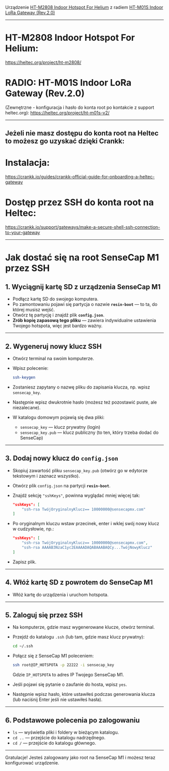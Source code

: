 Urządzenie [HT-M2808 Indoor Hotspot For Helium](https://heltec.org/project/ht-m2808/) z radiem [HT-M01S Indoor LoRa Gateway (Rev.2.0)](https://heltec.org/project/ht-m01s-v2/)

___
# HT-M2808 Indoor Hotspot For Helium:
https://heltec.org/project/ht-m2808/

# RADIO: HT-M01S Indoor LoRa Gateway (Rev.2.0)
(Zewnętrzne - konfiguracja i hasło do konta root po kontakcie z support heltec.org):
https://heltec.org/project/ht-m01s-v2/
___

## Jeżeli nie masz dostępu do konta root na Heltec to możesz go uzyskać dzięki Crankk:

# Instalacja:
https://crankk.io/guides/crankk-official-guide-for-onboarding-a-heltec-gateway

# Dostęp przez SSH do konta root na Heltec:
https://crankk.io/support/gateways/make-a-secure-shell-ssh-connection-to-your-gateway
___

# Jak dostać się na root SenseCap M1 przez SSH

## 1. Wyciągnij kartę SD z urządzenia SenseCap M1

- Podłącz kartę SD do swojego komputera.
- Po zamontowaniu pojawi się partycja o nazwie **`resin-boot`** — to ta, do której musisz wejść.
- Otwórz tę partycję i znajdź plik **`config.json`**.
- **Zrób kopię zapasową tego pliku** — zawiera indywidualne ustawienia Twojego hotspota, więc jest bardzo ważny.

---

## 2. Wygeneruj nowy klucz SSH

- Otwórz terminal na swoim komputerze.
- Wpisz polecenie:

  ```bash
  ssh-keygen
  ```

- Zostaniesz zapytany o nazwę pliku do zapisania klucza, np. wpisz `sensecap_key`.
- Następnie wpisz dwukrotnie hasło (możesz też pozostawić puste, ale niezalecane).
- W katalogu domowym pojawią się dwa pliki:  
  - `sensecap_key` — klucz prywatny (login)  
  - `sensecap_key.pub` — klucz publiczny (to ten, który trzeba dodać do SenseCap)

---

## 3. Dodaj nowy klucz do `config.json`

- Skopiuj zawartość pliku `sensecap_key.pub` (otwórz go w edytorze tekstowym i zaznacz wszystko).
- Otwórz plik `config.json` na partycji **`resin-boot`**.
- Znajdź sekcję `"sshKeys"`, powinna wyglądać mniej więcej tak:

  ```json
  "sshKeys": [
      "ssh-rsa TwójOryginalnyKlucz== 10000000@sensecapmx.com"
  ]
  ```

- Po oryginalnym kluczu wstaw przecinek, enter i wklej swój nowy klucz w cudzysłowie, np.:

  ```json
  "sshKeys": [
      "ssh-rsa TwójOryginalnyKlucz== 10000000@sensecapmx.com",
      "ssh-rsa AAAAB3NzaC1yc2EAAAADAQABAAABAQCy...TwójNowyKlucz"
  ]
  ```

- Zapisz plik.

---

## 4. Włóż kartę SD z powrotem do SenseCap M1

- Włóż kartę do urządzenia i uruchom hotspota.

---

## 5. Zaloguj się przez SSH

- Na komputerze, gdzie masz wygenerowane klucze, otwórz terminal.
- Przejdź do katalogu `.ssh` (lub tam, gdzie masz klucz prywatny):

  ```bash
  cd ~/.ssh
  ```

- Połącz się z SenseCap M1 poleceniem:

  ```bash
  ssh root@IP_HOTSPOTA -p 22222 -i sensecap_key
  ```

  Gdzie `IP_HOTSPOTA` to adres IP Twojego SenseCap M1.

- Jeśli pojawi się pytanie o zaufanie do hosta, wpisz `yes`.
- Następnie wpisz hasło, które ustawiłeś podczas generowania klucza (lub naciśnij Enter jeśli nie ustawiłeś hasła).

---

## 6. Podstawowe polecenia po zalogowaniu

- `ls` — wyświetla pliki i foldery w bieżącym katalogu.
- `cd ..` — przejście do katalogu nadrzędnego.
- `cd /` — przejście do katalogu głównego.

---

Gratulacje! Jesteś zalogowany jako root na SenseCap M1 i możesz teraz konfigurować urządzenie.
